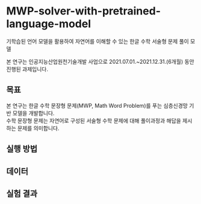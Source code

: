 # MWP-solver-with-pretrained-language-model
기학습된 언어 모델을 활용하여 자연어를 이해할 수 있는 한글 수학 서술형 문제 풀이 모델

본 연구는 인공지능산업원천기술개발 사업으로 2021.07.01.~2021.12.31.(6개월) 동안 진행된 과제입니다.

## 목표
본 연구는 한글 수학 문장형 문제(MWP, Math Word Problem)를 푸는 심층신경망 기반 모델을 개발합니다.  
수학 문장형 문제는 자연어로 구성된 서술형 수학 문제에 대해 풀이과정과 해답을 제시하는 문제를 의미합니다.

## 실행 방법


## 데이터


## 실험 결과
